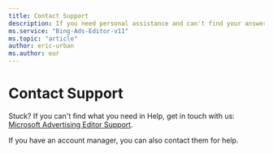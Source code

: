 ```yaml
---
title: Contact Support
description: If you need personal assistance and can't find your answer in Help, we invite you to contact Microsoft Advertising Editor Support.
ms.service: "Bing-Ads-Editor-v11"
ms.topic: "article"
author: eric-urban
ms.author: eur
---
```


# Contact Support

Stuck? If you can't find what you need in Help, get in touch with us: [Microsoft Advertising Editor Support](https://go.microsoft.com/fwlink?LinkId=398371).

If you have an account manager, you can also contact them for help.


